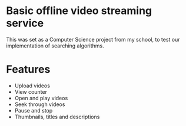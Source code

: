 # Basic offline video streaming service
This was set as a Computer Science project from my school, to test our implementation of searching algorithms.

# Features
- Upload videos
- View counter
- Open and play videos
- Seek through videos
- Pause and stop
- Thumbnails, titles and descriptions

